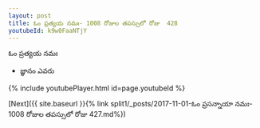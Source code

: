 ```yaml
---
layout: post
title: ఓం ప్రత్యయ నమః- 1008 రోజుల తపస్సులో రోజు  428
youtubeId: k9w0FaaNTjY
---
```

 
 
 ఓం ప్రత్యయ నమః  
 
 -  జ్ఞానం ఎవరు 
 
  
 
  
 
 
 
 
 
 


{% include youtubePlayer.html id=page.youtubeId %}
 
[Next]({{ site.baseurl }}{% link  split1/_posts/2017-11-01-ఓం ప్రసన్నాయా నమః- 1008 రోజుల తపస్సులో రోజు  427.md%})
 
